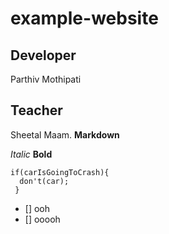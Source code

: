 # example-website
## Developer
Parthiv Mothipati
## Teacher
Sheetal Maam.
**Markdown**

*Italic*
**Bold**

```
if(carIsGoingToCrash){
  don't(car);
 }
```
- [] ooh
- [] ooooh
